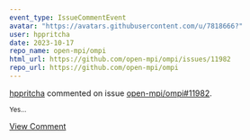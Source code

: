 ```yaml
---
event_type: IssueCommentEvent
avatar: "https://avatars.githubusercontent.com/u/7818666?"
user: hppritcha
date: 2023-10-17
repo_name: open-mpi/ompi
html_url: https://github.com/open-mpi/ompi/issues/11982
repo_url: https://github.com/open-mpi/ompi
---
```


<a href='https://github.com/hppritcha' target='_blank'>hppritcha</a> commented on issue <a href='https://github.com/open-mpi/ompi/issues/11982' target='_blank'>open-mpi/ompi#11982</a>.

<small>Yes...</small>

<a href='https://github.com/open-mpi/ompi/issues/11982' target='_blank'>View Comment</a>